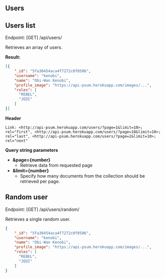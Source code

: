 ## Users

## Users list
Endpoint: [GET] /api/users/

Retrieves an array of users.

**Result:**
```json
[{
    "_id": "5fa30454aca4f7272c0f0506",
    "username": "kenobi",
    "name": "Obi-Wan Kenobi",
    "profile_image": "https://api-psum.herokuapp.com/images/...",
    "roles": [
      "REBEL",
      "JEDI"
    ]
}]
```
**Header**
```http
Link: <http://api-psum.herokuapp.com/users/?page=1&limit=10>; rel="first", <http://api-psum.herokuapp.com/users/?page=10&limit=10>; rel="last", <http://api-psum.herokuapp.com/users/?page=2&limit=10>; rel="next"
```

**Query string parameters**
* **&page={number}**
	* Retrieve data from requested page
* **&limit={number}**
	* Specify how many documents from the collection should be retrieved per page.

## Random user
Endpoint: [GET] /api/users/random/

Retrieves a single random user.

```json
{
    "_id": "5fa30454aca4f7272c0f0506",
    "username": "kenobi",
    "name": "Obi-Wan Kenobi",
    "profile_image": "https://api-psum.herokuapp.com/images/...",
    "roles": [
      "REBEL",
      "JEDI"
    ]
}
```
